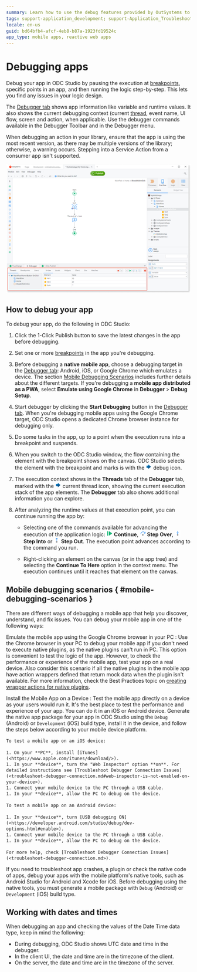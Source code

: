 ```yaml
---
summary: Learn how to use the debug features provided by OutSystems to easily find and troubleshoot semantic errors in your apps.
tags: support-application_development; support-Application_Troubleshooting; support-Application_Troubleshooting-featured
locale: en-us
guid: bd64bfb4-afcf-4eb8-b87a-1923fd19524c
app_type: mobile apps, reactive web apps
---
```


# Debugging apps

Debug your app in ODC Studio by pausing the execution at [breakpoints](<breakpoints.md>), specific points in an app, and then running the logic step-by-step. This lets you find any issues in your logic design.

The [Debugger tab](<debugger-ui-reference.md>) shows app information like variable and runtime values. It also shows the current debugging context (current [thread](<threads.md>), event name, UI flow, screen and action, when applicable. Use the debugger commands available in the Debugger Toolbar and in the Debugger menu.

When debugging an action in your library, ensure that the app is using the most recent version, as there may be multiple versions of the library; otherwise, a warning occurs. Stepping into a Service Action from a consumer app isn't supported.

![The Debugger window](images/debugger-intro-ss.png?width=800)

## How to debug your app

To debug your app, do the following in ODC Studio:

1. Click the 1-Click Publish button to save the latest changes in the app before debugging. 

1. Set one or more [breakpoints](<breakpoints.md>) in the app you're debugging.

1. Before debugging a **native mobile app**, choose a debugging target in the [Debugger tab](<debugger-ui-reference.md>): Android, iOS, or Google Chrome which emulates a device. The section [Mobile Debugging Scenarios](<#mobile-debugging-scenarios>) includes further details about the different targets. If you're debugging a **mobile app distributed as a PWA**, select **Emulate using Google Chrome** in **Debugger** > **Debug Setup**. 

1. Start debugger by clicking the **Start Debugging** button in the [Debugger tab](<debugger-ui-reference.md>). When you're debugging mobile apps using the Google Chrome target, ODC Studio opens a dedicated Chrome browser instance for debugging only.

1. Do some tasks in the app, up to a point when the execution runs into a breakpoint and suspends.

1. When you switch to the ODC Studio window, the flow containing the element with the breakpoint shows on the canvas. ODC Studio selects the element with the breakpoint and marks is with the ![debug icon](images/overlay-active-request.png) debug icon.

1. The execution context shows in the **Threads** tab of the **Debugger** tab, marked with the ![current thread](images/overlay-active-request.png) current thread icon, showing the current execution stack of the app elements. The **Debugger** tab also shows additional information you can explore.

1. After analyzing the runtime values at that execution point, you can continue running the app by:

    * Selecting one of the commands available for advancing the execution of the application logic: ![continue icon](images/toolbar-button-continue.png) **Continue**, ![step over icon](images/toolbar-button-step-over.png) **Step Over**, ![step into button](images/toolbar-button-step-into.png) **Step Into** or ![step out button](images/toolbar-button-step-out.png) **Step Out**. The execution point advances according to the command you run.

    * Right-clicking an element on the canvas (or in the app tree) and selecting the **Continue To Here** option in the context menu. The execution continues until it reaches that element on the canvas.

## Mobile debugging scenarios { #mobile-debugging-scenarios }

There are different ways of debugging a mobile app that help you discover, understand, and fix issues. You can debug your mobile app in one of the following ways:

Emulate the mobile app using the Google Chrome browser in your PC
:   Use the Chrome browser in your PC to debug your mobile app if you don't need to execute native plugins, as the native plugins can't run in PC. This option is convenient to test the logic of the app. However, to check the performance or experience of the mobile app, test your app on a real device.
    Also consider this scenario if all the native plugins in the mobile app have action wrappers defined that return mock data when the plugin isn't available. For more information, check the Best Practices topic on [creating wrapper actions for native plugins](<https://success.outsystems.com/Documentation/Best_Practices/OutSystems_Mobile_Best_Practices#Define_Fallbacks_for_Your_Native_Plugins>).

Install the Mobile App on a Device
:   Test the mobile app directly on a device as your users would run it. It's the best place to test the performance and experience of your app. You can do it in an iOS or Android device. Generate the native app package for your app in ODC Studio using the `Debug` (Android) or `Development` (iOS) build type, install it in the device, and follow the steps below according to your mobile device platform.

    To test a mobile app on an iOS device:
    
    1. On your **PC**, install [iTunes](<https://www.apple.com/itunes/download/>).
    1. In your **device**, turn the "Web Inspector" option **on**. For detailed instructions see [Troubleshoot Debugger Connection Issues](<troubleshoot-debugger-connection.md#web-inspector-is-not-enabled-on-your-device>).
    1. Connect your mobile device to the PC through a USB cable.
    1. In your **device**, allow the PC to debug on the device.
    
    To test a mobile app on an Android device:
    
    1. In your **device**, turn [USB debugging ON](<https://developer.android.com/studio/debug/dev-options.html#enable>).
    1. Connect your mobile device to the PC through a USB cable.
    1. In your **device**, allow the PC to debug on the device.
    
    For more help, check [Troubleshoot Debugger Connection Issues](<troubleshoot-debugger-connection.md>).

If you need to troubleshoot app crashes, a plugin or check the native code of apps, debug your apps with the mobile platform's native tools, such as Android Studio for Android and Xcode for iOS. Before debugging using the native tools, you must generate a mobile package with `Debug` (Android) or `Development` (iOS) build type.

## Working with dates and times

When debugging an app and checking the values of the Date Time data type, keep in mind the following:

* During debugging, ODC Studio shows UTC date and time in the debugger.
* In the client UI, the date and time are in the timezone of the client.
* On the server, the date and time are in the timezone of the server.
